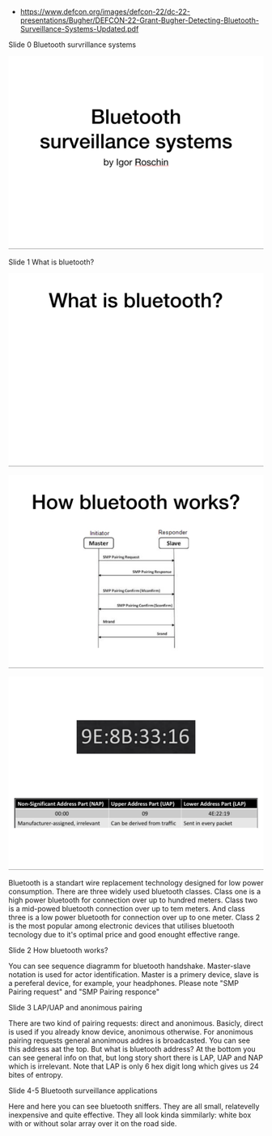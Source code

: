 - https://www.defcon.org/images/defcon-22/dc-22-presentations/Bugher/DEFCON-22-Grant-Bugher-Detecting-Bluetooth-Surveillance-Systems-Updated.pdf

Slide 0 Bluetooth survrillance systems

![](0.png)

Slide 1 What is bluetooth?

![](1.png)

![](2.png)

![](3.png)

Bluetooth is a standart wire replacement technology designed for low power consumption.
There are three widely used bluetooth classes. 
Class one is a high power bluetooth for connection over up to hundred meters.
Class two is a mid-powed bluetooth connection over up to tem meters.
And class three is a low power bluetooth for connection over up to one meter.
Class 2 is the most popular among electronic devices that utilises bluetooth tecnology due to it's optimal price and good enought effective range.

Slide 2 How bluetooth works?

You can see sequence diagramm for bluetooth handshake. Master-slave notation is used for actor identification. Master is a primery device, slave is a pereferal device, for example, your headphones. Please note "SMP Pairing request" and "SMP Pairing responce"

Slide 3 LAP/UAP and anonimous pairing

There are two kind of pairing requests: direct and anonimous. Basicly, direct is used if you already know device, anonimous otherwise.
For anonimous pairing requests general anonimous addres is broadcasted. You can see this address aat the top.
But what is bluetooth address? At the bottom you can see general info on that, but long story short there is LAP, UAP and NAP which is irrelevant. Note that LAP is only 6 hex digit long which gives us 24 bites of entropy.

Slide 4-5 Bluetooth surveillance applications

Here and here you can see bluetooth sniffers. They are all small, relatevelly inexpensive and quite effective. They all look kinda simmilarly: white box with or without solar array over it on the road side.

